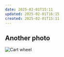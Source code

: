 ```yaml
---
date: 2025-02-01T15:11
updated: 2025-02-01T16:15
created: 2025-02-01T15:11
---
```



## Another photo


![Cart wheel](https://live.staticflickr.com/65535/54289874032_91a3e6f51d_h_d.jpg)